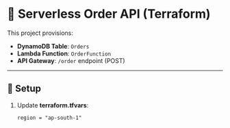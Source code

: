 # 📘 Serverless Order API (Terraform)

This project provisions:
- **DynamoDB Table**: `Orders`
- **Lambda Function**: `OrderFunction`
- **API Gateway**: `/order` endpoint (POST)

---

## 🔹 Setup

1. Update **terraform.tfvars**:
   ```hcl
   region = "ap-south-1"

